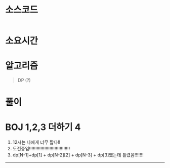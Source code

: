 # 소스코드

```Java

```

# 소요시간


# 알고리즘

> DP (?)

# 풀이

# BOJ 1,2,3 더하기 4

1. 12시는 나에게 너무 짧다!!
2. 도전중임!!!!!!!!!!!!!!!!!!!!!!!!!!!!!!!!
3. dp[N-1]+dp[1] + dp[N-2][2] + dp[N-3] + dp[3]했는데 틀렸음!!!!!!!
        

---
